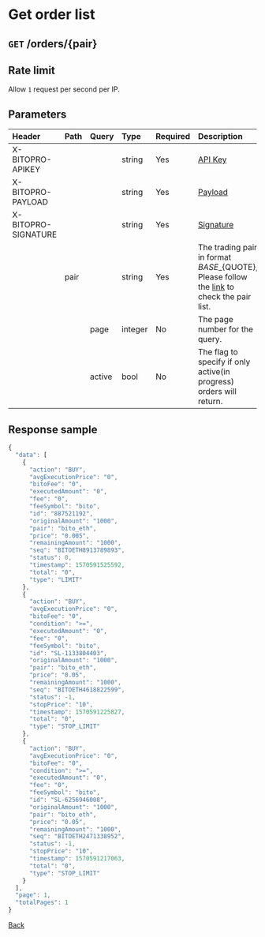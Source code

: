 # Get order list

## `GET` /orders/{pair}

## Rate limit

Allow `1` request per second per IP.

## Parameters

| Header | Path | Query | Type | Required | Description | Default | Range | Example |
| :--- | :--- | :--- | :--- | :--- | :--- | :--- | :--- | :--- |
| X-BITOPRO-APIKEY |  |  | string | Yes | [API Key](../authentication.md#api-key) |  |  |  |
| X-BITOPRO-PAYLOAD |  |  | string | Yes | [Payload](../authentication.md#payload) |  |  |  |
| X-BITOPRO-SIGNATURE |  |  | string | Yes | [Signature](../authentication.md#signature) |  |  |  |
|  | pair |  | string | Yes | The trading pair in format ${BASE}\_${QUOTE}, Please follow the [link](https://www.bitopro.com/fees) to check the pair list. |  |  | bito\_eth |
|  |  | page | integer | No | The page number for the query. | 1 |  | 1 |
|  |  | active | bool | No | The flag to specify if only active\(in progress\) orders will return. | `false` | `true`, `false` | true |

## Response sample

```javascript
{
  "data": [
    {
      "action": "BUY",
      "avgExecutionPrice": "0",
      "bitoFee": "0",
      "executedAmount": "0",
      "fee": "0",
      "feeSymbol": "bito",
      "id": "887521192",
      "originalAmount": "1000",
      "pair": "bito_eth",
      "price": "0.005",
      "remainingAmount": "1000",
      "seq": "BITOETH8913789893",
      "status": 0,
      "timestamp": 1570591525592,
      "total": "0",
      "type": "LIMIT"
    },
    {
      "action": "BUY",
      "avgExecutionPrice": "0",
      "bitoFee": "0",
      "condition": ">=",
      "executedAmount": "0",
      "fee": "0",
      "feeSymbol": "bito",
      "id": "SL-1133804403",
      "originalAmount": "1000",
      "pair": "bito_eth",
      "price": "0.05",
      "remainingAmount": "1000",
      "seq": "BITOETH4618822599",
      "status": -1,
      "stopPrice": "10",
      "timestamp": 1570591225827,
      "total": "0",
      "type": "STOP_LIMIT"
    },
    {
      "action": "BUY",
      "avgExecutionPrice": "0",
      "bitoFee": "0",
      "condition": ">=",
      "executedAmount": "0",
      "fee": "0",
      "feeSymbol": "bito",
      "id": "SL-6256946008",
      "originalAmount": "1000",
      "pair": "bito_eth",
      "price": "0.05",
      "remainingAmount": "1000",
      "seq": "BITOETH2471338952",
      "status": -1,
      "stopPrice": "10",
      "timestamp": 1570591217063,
      "total": "0",
      "type": "STOP_LIMIT"
    }
  ],
  "page": 1,
  "totalPages": 1
}
```

[Back](../rest.md)


